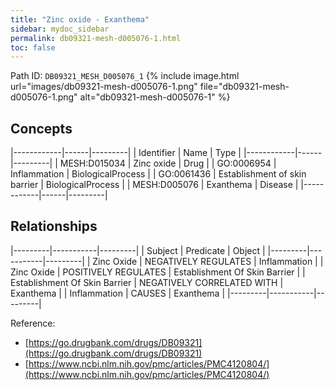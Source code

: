 ```yaml
---
title: "Zinc oxide - Exanthema"
sidebar: mydoc_sidebar
permalink: db09321-mesh-d005076-1.html
toc: false 
---
```



Path ID: `DB09321_MESH_D005076_1`
{% include image.html url="images/db09321-mesh-d005076-1.png" file="db09321-mesh-d005076-1.png" alt="db09321-mesh-d005076-1" %}

## Concepts

|------------|------|---------|
| Identifier | Name | Type    |
|------------|------|---------|
| MESH:D015034 | Zinc oxide | Drug |
| GO:0006954 | Inflammation | BiologicalProcess |
| GO:0061436 | Establishment of skin barrier | BiologicalProcess |
| MESH:D005076 | Exanthema | Disease |
|------------|------|---------|

## Relationships

|---------|-----------|---------|
| Subject | Predicate | Object  |
|---------|-----------|---------|
| Zinc Oxide | NEGATIVELY REGULATES | Inflammation |
| Zinc Oxide | POSITIVELY REGULATES | Establishment Of Skin Barrier |
| Establishment Of Skin Barrier | NEGATIVELY CORRELATED WITH | Exanthema |
| Inflammation | CAUSES | Exanthema |
|---------|-----------|---------|

Reference: 
  - [https://go.drugbank.com/drugs/DB09321](https://go.drugbank.com/drugs/DB09321)
  - [https://www.ncbi.nlm.nih.gov/pmc/articles/PMC4120804/](https://www.ncbi.nlm.nih.gov/pmc/articles/PMC4120804/)

